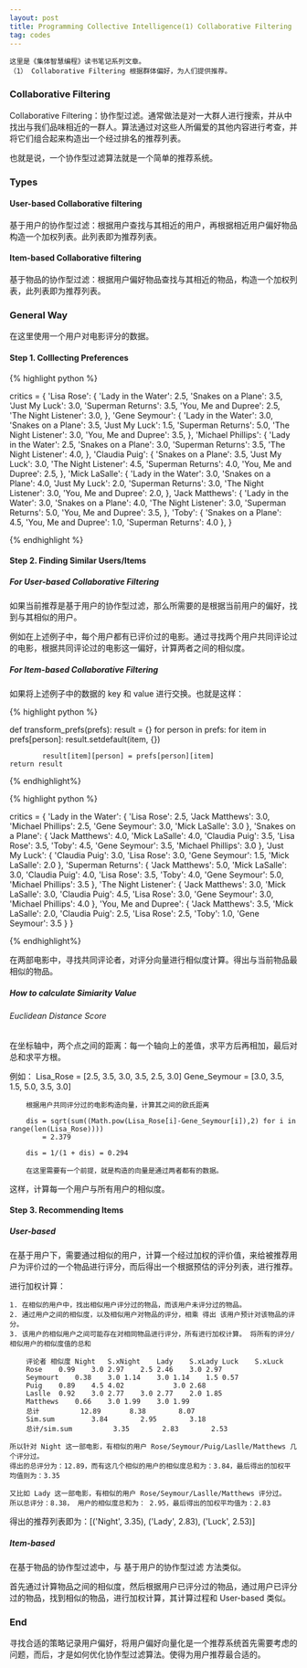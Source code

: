 ```yaml
---
layout: post
title: Programming Collective Intelligence(1) Collaborative Filtering
tag: codes
---
```


	这里是《集体智慧编程》读书笔记系列文章。
	（1） Collaborative Filtering 根据群体偏好，为人们提供推荐。

### Collaborative Filtering

Collaborative Filtering：协作型过滤。通常做法是对一大群人进行搜索，并从中找出与我们品味相近的一群人。算法通过对这些人所偏爱的其他内容进行考查，并将它们组合起来构造出一个经过排名的推荐列表。

也就是说，一个协作型过滤算法就是一个简单的推荐系统。

### Types

#### User-based Collaborative filtering

基于用户的协作型过滤：根据用户查找与其相近的用户，再根据相近用户偏好物品构造一个加权列表。此列表即为推荐列表。

#### Item-based Collaborative filtering

基于物品的协作型过滤：根据用户偏好物品查找与其相近的物品，构造一个加权列表，此列表即为推荐列表。

### General Way

在这里使用一个用户对电影评分的数据。

#### Step 1. Colllecting Preferences

{% highlight python %}

critics = {
    'Lisa Rose': {
        'Lady in the Water': 2.5,
        'Snakes on a Plane': 3.5,
        'Just My Luck': 3.0,
        'Superman Returns': 3.5,
        'You, Me and Dupree': 2.5,
        'The Night Listener': 3.0,
    },
    'Gene Seymour': {
        'Lady in the Water': 3.0,
        'Snakes on a Plane': 3.5,
        'Just My Luck': 1.5,
        'Superman Returns': 5.0,
        'The Night Listener': 3.0,
        'You, Me and Dupree': 3.5,
    },
    'Michael Phillips': {
        'Lady in the Water': 2.5,
        'Snakes on a Plane': 3.0,
        'Superman Returns': 3.5,
        'The Night Listener': 4.0,
    },
    'Claudia Puig': {
        'Snakes on a Plane': 3.5,
        'Just My Luck': 3.0,
        'The Night Listener': 4.5,
        'Superman Returns': 4.0,
        'You, Me and Dupree': 2.5,
    },
    'Mick LaSalle': {
        'Lady in the Water': 3.0,
        'Snakes on a Plane': 4.0,
        'Just My Luck': 2.0,
        'Superman Returns': 3.0,
        'The Night Listener': 3.0,
        'You, Me and Dupree': 2.0,
    },
    'Jack Matthews': {
        'Lady in the Water': 3.0,
        'Snakes on a Plane': 4.0,
        'The Night Listener': 3.0,
        'Superman Returns': 5.0,
        'You, Me and Dupree': 3.5,
    },
    'Toby': {
    	'Snakes on a Plane': 4.5,
        'You, Me and Dupree': 1.0,
        'Superman Returns': 4.0
    },
}

{% endhighlight %}

#### Step 2. Finding Similar Users/Items

##### For User-based Collaborative Filtering

如果当前推荐是基于用户的协作型过滤，那么所需要的是根据当前用户的偏好，找到与其相似的用户。

例如在上述例子中，每个用户都有已评价过的电影。通过寻找两个用户共同评论过的电影，根据共同评论过的电影这一偏好，计算两者之间的相似度。

##### For Item-based Collaborative Filtering

如果将上述例子中的数据的 key 和 value 进行交换。也就是这样：

{% highlight python %}

def transform_prefs(prefs):
    result = {}
    for person in prefs:
        for item in prefs[person]:
            result.setdefault(item, {})

            result[item][person] = prefs[person][item]
    return result

{% endhighlight%}

{% highlight python %}

critics = {
	'Lady in the Water': {
		'Lisa Rose': 2.5, 
		'Jack Matthews': 3.0, 
		'Michael Phillips': 2.5, 
		'Gene Seymour': 3.0, 
		'Mick LaSalle': 3.0
	},
	'Snakes on a Plane': {
		'Jack Matthews': 4.0,
		'Mick LaSalle': 4.0, 
		'Claudia Puig': 3.5, 
		'Lisa Rose': 3.5, 
		'Toby': 4.5, 
		'Gene Seymour': 3.5, 
		'Michael Phillips': 3.0
	},
	'Just My Luck': {
		'Claudia Puig': 3.0, 
		'Lisa Rose': 3.0, 
		'Gene Seymour': 1.5, 
		'Mick LaSalle': 2.0
	}, 
	'Superman Returns': {
		'Jack Matthews': 5.0, 
		'Mick LaSalle': 3.0, 
		'Claudia Puig': 4.0, 'Lisa Rose': 3.5, 
		'Toby': 4.0, 
		'Gene Seymour': 5.0, 
		'Michael Phillips': 3.5
	}, 
	'The Night Listener': {
		'Jack Matthews': 3.0, 
		'Mick LaSalle': 3.0, 
		'Claudia Puig': 4.5, 
		'Lisa Rose': 3.0, 
		'Gene Seymour': 3.0, 
		'Michael Phillips': 4.0
	}, 
	'You, Me and Dupree': {
		'Jack Matthews': 3.5, 
		'Mick LaSalle': 2.0, 
		'Claudia Puig': 2.5, 
		'Lisa Rose': 2.5, 
		'Toby': 1.0, 
		'Gene Seymour': 3.5
	}
}

{% endhighlight%}

在两部电影中，寻找共同评论者，对评分向量进行相似度计算。得出与当前物品最相似的物品。

##### How to calculate Simiarity Value

###### Euclidean Distance Score

在坐标轴中，两个点之间的距离：每一个轴向上的差值，求平方后再相加，最后对总和求平方根。

例如：
		Lisa_Rose = [2.5, 3.5, 3.0, 3.5, 2.5, 3.0]
		Gene_Seymour = [3.0, 3.5, 1.5, 5.0, 3.5, 3.0]

		根据用户共同评分过的电影构造向量，计算其之间的欧氏距离

		dis = sqrt(sum((Math.pow(Lisa_Rose[i]-Gene_Seymour[i]),2) for i in range(len(Lisa_Rose))))
			= 2.379
		
		dis = 1/(1 + dis) = 0.294

		在这里需要有一个前提，就是构造的向量是通过两者都有的数据。

这样，计算每一个用户与所有用户的相似度。

#### Step 3. Recommending Items

##### User-based

在基于用户下，需要通过相似的用户，计算一个经过加权的评价值，来给被推荐用户为评价过的一个物品进行评分，而后得出一个根据预估的评分列表，进行推荐。

进行加权计算：

	1. 在相似的用户中，找出相似用户评分过的物品，而该用户未评分过的物品。
	2. 通过用户之间的相似度，以及相似用户对物品的评分，相乘 得出 该用户预计对该物品的评分。
	3. 该用户的相似用户之间可能存在对相同物品进行评分，所有进行加权计算。 将所有的评分/相似用户的相似度值的总和

		评论者	相似度	Night	S.xNight	Lady	S.xLady	Luck	S.xLuck
		Rose	0.99	3.0	2.97	2.5	2.46	3.0	2.97
		Seymourt	0.38	3.0	1.14	3.0	1.14	1.5	0.57
		Puig	0.89	4.5	4.02			3.0	2.68
		Laslle	0.92	3.0	2.77	3.0	2.77	2.0	1.85
		Matthews	0.66	3.0	1.99	3.0	1.99		  
		总计			12.89		8.38		8.07
		Sim.sum			3.84		2.95		3.18
		总计/sim.sum			3.35		2.83		2.53

	所以针对 Night 这一部电影，有相似的用户 Rose/Seymour/Puig/Laslle/Matthews 几个评分过。
	得出的总评分为：12.89，而有这几个相似的用户的相似度总和为：3.84，最后得出的加权平均值则为：3.35

	又比如 Lady 这一部电影，有相似的用户 Rose/Seymour/Laslle/Matthews 评分过。
	所以总评分：8.38， 用户的相似度总和为： 2.95，最后得出的加权平均值为：2.83

得出的推荐列表即为：[('Night', 3.35), ('Lady', 2.83), ('Luck', 2.53)]

##### Item-based

在基于物品的协作型过滤中，与 基于用户的协作型过滤 方法类似。

首先通过计算物品之间的相似度，然后根据用户已评分过的物品，通过用户已评分过的物品，找到相似的物品，进行加权计算，其计算过程和 User-based 类似。

### End

寻找合适的策略记录用户偏好，将用户偏好向量化是一个推荐系统首先需要考虑的问题，而后，才是如何优化协作型过滤算法。使得为用户推荐最合适的。